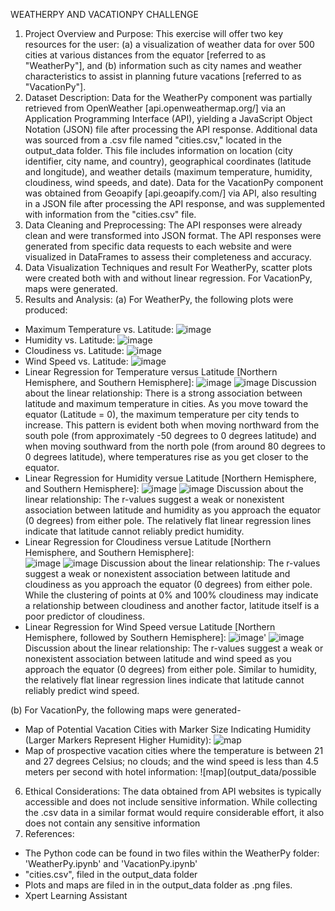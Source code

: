 WEATHERPY AND VACATIONPY CHALLENGE
1. Project Overview and Purpose:
This exercise will offer two key resources for the user: (a) a visualization of weather data for over 500 cities at various distances from the equator [referred to as "WeatherPy"], and (b) information such as city names and weather characteristics to assist in planning future vacations [referred to as "VacationPy"].
2. Dataset Description: 
Data for the WeatherPy component was partially retrieved from OpenWeather [api.openweathermap.org/] via an Application Programming Interface (API), yielding a JavaScript Object Notation (JSON) file after processing the API response. Additional data was sourced from a .csv file named "cities.csv," located in the output_data folder. This file includes information on location (city identifier, city name, and country), geographical coordinates (latitude and longitude), and weather details (maximum temperature, humidity, cloudiness, wind speeds, and date). Data for the VacationPy component was obtained from Geoapify [api.geoapify.com/] via API, also resulting in a JSON file after processing the API response, and was supplemented with information from the "cities.csv" file.
3. Data Cleaning and Preprocessing:
The API responses were already clean and were transformed into JSON format. The API responses were generated from specific data requests to each website and were visualized in DataFrames to assess their completeness and accuracy.
4. Data Visualization Techniques and result
For WeatherPy, scatter plots were created both with and without linear regression. For VacationPy, maps were generated.
5. Results and Analysis: 
(a) For WeatherPy, the following plots were produced: 
-	Maximum Temperature vs. Latitude:
![image](<output_data/Max Temperature vs. Latitude.png>)
-	 Humidity vs. Latitude:
![image](<output_data/Humidity vs. Latitude.png>)
-	Cloudiness vs. Latitude:
![image](<output_data/Cloudiness vs. Latitude.png>)
-	Wind Speed vs. Latitude:
![image](<output_data/Wind Speed vs. Latitude.png>)
-	Linear Regression for Temperature versus Latitude [Northern Hemisphere, and  Southern Hemisphere]:
![image](<output_data/Linear Regression for Temperature versus Latitude_Northern Hemisphere.png>)
![image](<output_data/Linear Regression for Temperature versus Latitude_Southern Hemisphere.png>)
Discussion about the linear relationship: There is a strong association between latitude and maximum temperature in cities. As you move toward the equator (Latitude = 0), the maximum temperature per city tends to increase. This pattern is evident both when moving northward from the south pole (from approximately -50 degrees to 0 degrees latitude) and when moving southward from the north pole (from around 80 degrees to 0 degrees latitude), where temperatures rise as you get closer to the equator.
-	Linear Regression for Humidity versue Latitude [Northern Hemisphere, and Southern Hemisphere]:
![image](<output_data/Linear Regression for Humidity versue Latitude _Northern Hemisphere.png>)
![image](<output_data/Linear Regression for Humidity versue Latitude _Southern Hemisphere.png>)
Discussion about the linear relationship: The r-values suggest a weak or nonexistent association between latitude and humidity as you approach the equator (0 degrees) from either pole. The relatively flat linear regression lines indicate that latitude cannot reliably predict humidity.
-	Linear Regression for Cloudiness versue Latitude [Northern Hemisphere, and  Southern Hemisphere]:	
![image](<output_data/Linear Regression for Cloudiness versue Latitude _Northern Hemisphere,.png>)
![image](<output_data/Linear Regression for Cloudiness versue Latitude _Southern Hemisphere,.png>)
Discussion about the linear relationship: The r-values suggest a weak or nonexistent association between latitude and cloudiness as you approach the equator (0 degrees) from either pole. While the clustering of points at 0% and 100% cloudiness may indicate a relationship between cloudiness and another factor, latitude itself is a poor predictor of cloudiness.
-	Linear Regression for Wind Speed versue Latitude [Northern Hemisphere, followed by Southern Hemisphere]:
![image](<output_data/Linear Regression for Wind Speed versue Latitude _Northern Hemisphere,.png>)'
![image](<output_data/Linear Regression for Wind Speed versue Latitude _Southern Hemisphere,.png>)
Discussion about the linear relationship: The r-values suggest a weak or nonexistent association between latitude and wind speed as you approach the equator (0 degrees) from either pole. Similar to humidity, the relatively flat linear regression lines indicate that latitude cannot reliably predict wind speed.

(b) For VacationPy, the following maps were generated-
-	Map of Potential Vacation Cities with Marker Size Indicating Humidity (Larger Markers Represent Higher Humidity):
![map](<output_data/map that displays a point for every city.png>)
-	Map of prospective vacation cities where the temperature is between 21 and 27 degrees Celsius; no clouds; and the wind speed is less than 4.5 meters per second with hotel information:
![map](output_data/possible

6. Ethical Considerations:
The data obtained from API websites is typically accessible and does not include sensitive information. While collecting the .csv data in a similar format would require considerable effort, it also does not contain any sensitive information
7. References:
-	The Python code can be found in two files within the WeatherPy folder: 'WeatherPy.ipynb' and 'VacationPy.ipynb'
-	"cities.csv", filed in the output_data folder
-	Plots and maps are filed in in the output_data folder as .png files.
-	Xpert Learning Assistant
